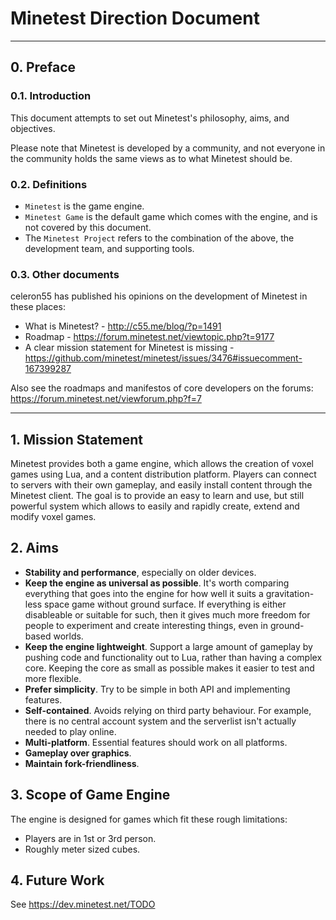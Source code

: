 # Minetest Direction Document

---------------------------

## 0. Preface

### 0.1. Introduction

This document attempts to set out Minetest's philosophy, aims, and objectives.

Please note that Minetest is developed by a community, and not everyone in the community
holds the same views as to what Minetest should be.

### 0.2. Definitions

* `Minetest` is the game engine.
* `Minetest Game` is the default game which comes with the engine, and is not covered by this document. 
* The `Minetest Project` refers to the combination of the above, the development team, and supporting tools.

### 0.3. Other documents

celeron55 has published his opinions on the development of Minetest in these places:

* What is Minetest? - http://c55.me/blog/?p=1491
* Roadmap - https://forum.minetest.net/viewtopic.php?t=9177
* A clear mission statement for Minetest is missing - https://github.com/minetest/minetest/issues/3476#issuecomment-167399287

Also see the roadmaps and manifestos of core developers on the forums: https://forum.minetest.net/viewforum.php?f=7

---------------------------

## 1. Mission Statement

Minetest provides both a game engine, which allows the creation of voxel games
using Lua, and a content distribution platform. Players can connect to servers
with their own gameplay, and easily install content through the Minetest client.
The goal is to provide an easy to learn and use, but still powerful system which
allows to easily and rapidly create, extend and modify voxel games.

## 2. Aims

* **Stability and performance**,
		especially on older devices.
* **Keep the engine as universal as possible**.
		It's worth comparing everything that goes into the engine for how well
		it suits a gravitation-less space game without ground surface.
		If everything is either disableable or suitable for such, then it gives
		much more freedom for people to experiment and create interesting things,
		even in ground-based worlds.
* **Keep the engine lightweight**.
		Support a large amount of gameplay by pushing code and functionality out
		to Lua, rather than having a complex core. Keeping the core as small as
		possible makes it easier to test and more flexible.
* **Prefer simplicity**.
		Try to be simple in both API and implementing features.
* **Self-contained**.
		Avoids relying on third party behaviour. For example, there is no
		central account system and the serverlist isn't actually needed to play online.
* **Multi-platform**. Essential features should work on all platforms.
* **Gameplay over graphics**.
* **Maintain fork-friendliness**.

## 3. Scope of Game Engine

The engine is designed for games which fit these rough limitations:

* Players are in 1st or 3rd person.
* Roughly meter sized cubes.

## 4. Future Work

See https://dev.minetest.net/TODO
